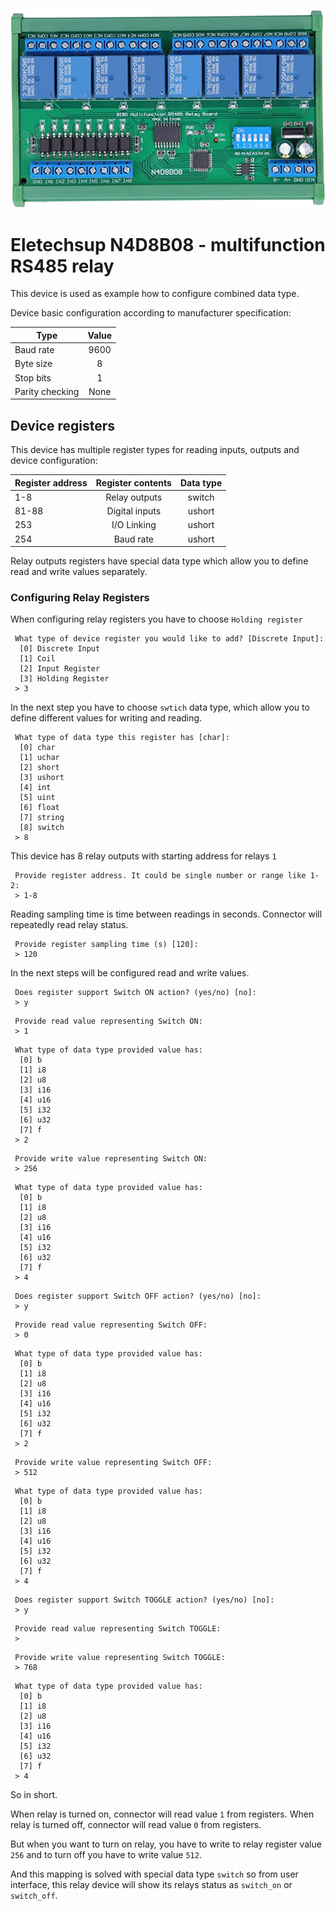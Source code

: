 <p align="center">
	<img src="https://github.com/FastyBird/modbus-connector/blob/main/docs/_media/N4D8B08_relay.jpg" alt="Eletechsup N4D8B08 relay"/>
</p>

# Eletechsup N4D8B08 - multifunction RS485 relay

This device is used as example how to configure combined data type.

Device basic configuration according to manufacturer specification:

| Type            | Value |
|-----------------|:-----:|
| Baud rate       | 9600  |
| Byte size       |   8   |
| Stop bits       |   1   |
| Parity checking | None  |

## Device registers

This device has multiple register types for reading inputs, outputs and device configuration:

| Register address | Register contents | Data type |
|------------------|:-----------------:|:---------:|
| 1-8              |   Relay outputs   |  switch   |
| 81-88            |  Digital inputs   |  ushort   |
| 253              |    I/O Linking    |  ushort   |
| 254              |     Baud rate     |  ushort   |

Relay outputs registers have special data type which allow you to define read and write values separately.

### Configuring Relay Registers

When configuring relay registers you have to choose `Holding register`

```
 What type of device register you would like to add? [Discrete Input]:
  [0] Discrete Input
  [1] Coil
  [2] Input Register
  [3] Holding Register
 > 3
```

In the next step you have to choose `swtich` data type, which allow you to define different values for writing and reading.

```
 What type of data type this register has [char]:
  [0] char
  [1] uchar
  [2] short
  [3] ushort
  [4] int
  [5] uint
  [6] float
  [7] string
  [8] switch
 > 8
```

This device has 8 relay outputs with starting address for relays `1`

```
 Provide register address. It could be single number or range like 1-2:
 > 1-8
```

Reading sampling time is time between readings in seconds. Connector will repeatedly read relay status.

```
 Provide register sampling time (s) [120]:
 > 120
```

In the next steps will be configured read and write values.

```
 Does register support Switch ON action? (yes/no) [no]:
 > y
```

```
 Provide read value representing Switch ON:
 > 1
```

```
 What type of data type provided value has:
  [0] b
  [1] i8
  [2] u8
  [3] i16
  [4] u16
  [5] i32
  [6] u32
  [7] f
 > 2
```

```
 Provide write value representing Switch ON:
 > 256
```

```
 What type of data type provided value has:
  [0] b
  [1] i8
  [2] u8
  [3] i16
  [4] u16
  [5] i32
  [6] u32
  [7] f
 > 4
```

```
 Does register support Switch OFF action? (yes/no) [no]:
 > y
```

```
 Provide read value representing Switch OFF:
 > 0
```

```
 What type of data type provided value has:
  [0] b
  [1] i8
  [2] u8
  [3] i16
  [4] u16
  [5] i32
  [6] u32
  [7] f
 > 2
```

```
 Provide write value representing Switch OFF:
 > 512
```

```
 What type of data type provided value has:
  [0] b
  [1] i8
  [2] u8
  [3] i16
  [4] u16
  [5] i32
  [6] u32
  [7] f
 > 4
```

```
 Does register support Switch TOGGLE action? (yes/no) [no]:
 > y
```

```
 Provide read value representing Switch TOGGLE:
 >
```

```
 Provide write value representing Switch TOGGLE:
 > 768
```

```
 What type of data type provided value has:
  [0] b
  [1] i8
  [2] u8
  [3] i16
  [4] u16
  [5] i32
  [6] u32
  [7] f
 > 4
```

So in short.

When relay is turned on, connector will read value `1` from registers. When relay is turned off, connector will read value `0` from registers.

But when you want to turn on relay, you have to write to relay register value `256` and to turn off you have to write value `512`.

And this mapping is solved with special data type `switch` so from user interface, this relay device will show its relays status as `switch_on` or `switch_off`.